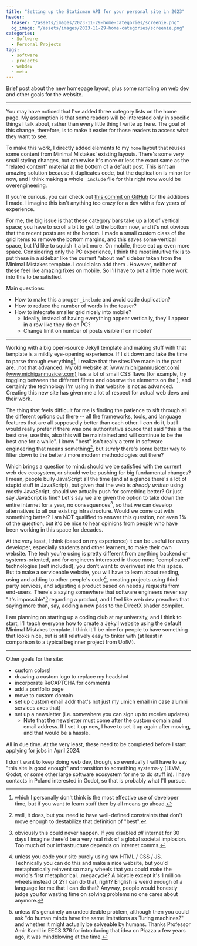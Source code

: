 ```yaml
---
title: "Setting up the Staticman API for your personal site in 2023"
header:
  teaser: "/assets/images/2023-11-29-home-categories/screenie.png"
  og_image: "/assets/images/2023-11-29-home-categories/screenie.png"
categories: 
  - Software
  - Personal Projects
tags:
  - software
  - projects
  - webdev
  - meta
---
```


Brief post about the new homepage layout, plus some rambling on web dev and other goals for the website.

---

You may have noticed that I've added three category lists on the home page. My assumption is that some readers will be interested only in specific things I talk about, rather than every little thing I write up here. The goal of this change, therefore, is to make it easier for those readers to access what they want to see.

To make this work, I directly added elements to my `home` layout that reuses some content from Minimal Mistakes' existing layouts. There's some very small styling changes, but otherwise it's more or less the exact same as the "related content" material at the bottom of a default post. This isn't an amazing solution because it duplicates code, but the duplication is minor for now, and I think making a whole `_include` file for this right now would be overengineering. 

If you're curious, you can check out [this commit on GitHub](https://github.com/michigan-musicer/michigan-musicer.github.io/commit/828e8a76263a200e0ee80f8dac87e5192ddf04af
) for the additions I made. I imagine this isn't anything too crazy for a dev with a few years of experience.

For me, the big issue is that these category bars take up a lot of vertical space; you have to scroll a bit to get to the bottom now, and it's not obvious that the recent posts are at the bottom. I made a small custom class of the grid items to remove the bottom margins, and this saves some vertical space, but I'd like to squish it a bit more. On mobile, these eat up even more space. Considering only the PC experience, I think the most intuitive fix is to put these in a sidebar like the current "about me" sidebar taken from the Minimal Mistakes template. I could also add them . However, neither of these feel like amazing fixes on mobile. So I'll have to put a little more work into this to be satisfied.

Main questions:
- How to make this a proper `_include` and avoid code duplication? 
- How to reduce the number of words in the teaser?
- How to integrate smaller grid nicely into mobile? 
    - Ideally, instead of having everything appear vertically, they'll appear in a row like they do on PC?
    - Change limit on number of posts visible if on mobile?

---

Working with a big open-source Jekyll template and making stuff with that template is a mildly eye-opening experience. If I sit down and take the time to parse through everything[^1], I realize that the sites I've made in the past are...not that advanced. My old website at [www.michiganmusicer.com](www.michiganmusicer.com) has a lot of small CSS flaws (for example, try toggling between the different filters and observe the elements on the ), and certainly the technology I'm using in that website is not as advanced. Creating this new site has given me a lot of respect for actual web devs and their work.

[^1]: which I personally don't think is the most effective use of developer time, but if you want to learn stuff then by all means go ahead. 

The thing that feels difficult for me is finding the patience to sift through all the different options out there -- all the frameworks, tools, and language features that are all supposedly better than each other. I *can* do it, but I would really prefer if there was one authoritative source that said "this is the best one, use this, also this will be maintained and will continue to be the best one for a while". I know "best" isn't really a term in software engineering that means something[^2], but *surely* there's some better way to filter down to the better / more modern methodologies out there?

[^2]: well, it does, but you need to have well-defined constraints that don't move enough to destabilize that definition of "best".

Which brings a question to mind: should we be satisfied with the current web dev ecosystem, or should we be pushing for big fundamental changes? I mean, people bully JavaScript all the time (and at a glance there's a lot of stupid stuff in JavaScript), but given that the web is *already written* using mostly JavaScript, should we actually push for something better? Or just say JavaScript is fine? Let's say we are given the option to take down the entire internet for a year, no consequences[^3], so that we can develop alternatives to all our existing infrastructure. Would we come out with something better? I am NOT qualified to answer this question, not even 1% of the question, but it'd be nice to hear opinions from people who have been working in this space for decades.

[^3]: obviously this could never happen. If you disabled *all* internet for 30 days I imagine there'd be a very real risk of a global societal implosion. Too much of our infrastructure depends on internet comms.

At the very least, I think (based on my experience) it can be useful for every developer, especially students and other learners, to make their own website. The tech you're using is pretty different from anything backend or systems-oriented, and for engineers interested in those more "complicated" technologies (self included), you don't want to overinvest into this space. But to make a serviceable website, you will have to learn about reading, using and adding to other people's code[^4], creating projects using third-party services, and adjusting a product based on needs / requests from end-users. There's a saying somewhere that software engineers never say "it's impossible"[^5] regarding a product, and I feel like web dev preaches that saying more than, say, adding a new pass to the DirectX shader compiler. 

I am planning on starting up a coding club at my university, and I think to start, I'll teach everyone how to create a Jekyll website using the default Minimal Mistakes template. I think it'll be nice for people to have something that looks nice, but is still relatively easy to tinker with (at least in comparison to a typical beginner project from UofM).

[^4]: unless you code your site purely using raw HTML / CSS / JS. Technically you can do this and make a nice website, but you'd metaphorically reinvent so many wheels that you could make the world's first metaphorical...megacycle? A bicycle except it's 1 million wheels instead of 2? I can do that, right? English is weird enough of a language for me that I can do that? Anyway, people would honestly judge you for wasting time on solving problems no one cares about anymore.

[^5]: unless it's genuinely an undecideable problem, although then you could ask "do human minds have the same limitations as Turing machines?" and whether it might actually be solveable by humans. Thanks Professor Amir Kamil in EECS 376 for introducing that idea on Piazza a few years ago, it was mindblowing at the time.

---

Other goals for the site:

- custom colors!
- drawing a custom logo to replace my headshot
- incorporate ReCAPTCHA for comments
- add a portfolio page
- move to custom domain
- set up custom email addr that's not just my umich email (in case alumni services axes that)
- set up a newsletter (i.e. somewhere you can sign up to receive updates)
    - Note that the newsletter must come after the custom domain and email address. If I set it up now, I have to set it up again after moving, and that would be a hassle.

All in due time. At the very least, these need to be completed before I start applying for jobs in April 2024.

I don't want to keep doing web dev, though, so eventually I will have to say "this site is good enough" and transition to something systems-y (LLVM, Godot, or some other large software ecosystem for me to do stuff in). I have contacts in Poland interested in Godot, so that is probably what I'll pursue.
